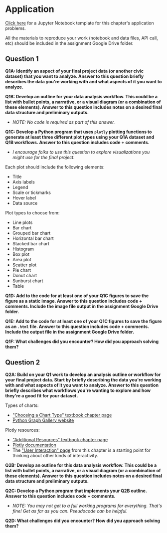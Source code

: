 # Application

[Click here](https://colab.research.google.com/drive/1Oz7GGpg5jqchdPTk7_4IrYKf8EuyDoM-?usp=sharing) for a Jupyter Notebook template for this chapter's application problems.

All the materials to reproduce your work (notebook and data files, API call, etc) should be included in the assignment Google Drive folder.

## Question 1

**Q1A: Identify an aspect of your final project data (or another civic dataset) that you want to analyze. Answer to this question briefly describes the data you're working with and what aspects of it you want to analyze.**

**Q1B: Develop an outline for your data analysis workflow. This could be a list with bullet points, a narrative, or a visual diagram (or a combination of these elements). Answer to this question includes notes on a desired final data structure and preliminary outputs.**
- *NOTE: No code is required as part of this answer.*

**Q1C: Develop a Python program that uses `plotly` plotting functions to generate at least three different plot types using your Q1A dataset and Q1B workflows. Answer to this question includes code + comments.**
- *I encourage folks to use this question to explore visualizations you might use for the final project.*

Each plot should include the following elements:
- Title
- Axis labels
- Legend
- Scale or tickmarks
- Hover label
- Data source

Plot types to choose from:
- Line plots
- Bar chart
- Grouped bar chart
- Horizontal bar chart
- Stacked bar chart
- Histogram
- Box plot
- Area plot
- Scatter plot
- Pie chart
- Donut chart
- Sunburst chart
- Table

**Q1D: Add to the code for at least one of your Q1C figures to save the figure as a static image. Answer to this question includes code + comments. Include the image file output in the assignment Google Drive folder.**

**Q1E: Add to the code for at least one of your Q1C figures to save the figure as an `.html` file. Answer to this question includes code + comments. Include the output file in the assignment Google Drive folder.**

**Q1F: What challenges did you encounter? How did you approach solving them?**

## Question 2

**Q2A: Build on your Q1 work to develop an analysis outline or workflow for your final project data. Start by briefly describing the data you're working with and what aspects of it you want to analyze. Answer to this question briefly describes what workflows you're wanting to explore and how they're a good fit for your dataset.**

Types of charts:
- ["Choosing a Chart Type" textbook chapter page](https://kwaldenphd.github.io/elements-of-computing/08-data-viz/02-chart-type.html)
- [Python Graph Gallery website](https://python-graph-gallery.com/)

Plotly resources:
- ["Additional Resources" textbook chapter page](https://kwaldenphd.github.io/elements-of-computing/11-interactive-viz/12-additional-resources.html)
- [Plotly documentation](https://plotly.com/python/)
- The ["User Interaction" page](https://kwaldenphd.github.io/elements-of-computing/11-interactive-viz/15-user-interaction.html) from this chapter is a starting point for thinking about other kinds of interactivity.

**Q2B: Develop an outline for this data analysis workflow. This could be a list with bullet points, a narrative, or a visual diagram (or a combination of these elements). Answer to this question includes notes on a desired final data structure and preliminary outputs.**

**Q2C: Develop a Python program that implements your Q2B outline. Answer to this question includes code + comments.**
- *NOTE: You may not get to a full working programs for everything. That's fine! Get as far as you can. Pseudocode can be helpful.*

**Q2D: What challenges did you encounter? How did you approach solving them?**